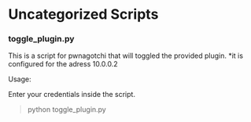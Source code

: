 # Uncategorized Scripts

### toggle_plugin.py

This is a script for pwnagotchi that will toggled the provided plugin.
*it is configured for the adress 10.0.0.2

Usage:
  
  Enter your credentials inside the script.
  
  > python toggle_plugin.py <PLUGIN>
